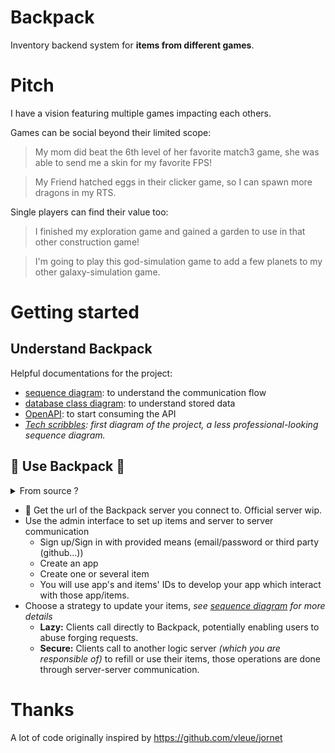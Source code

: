 # Backpack

Inventory backend system for **items from different games**.

# Pitch

I have a vision featuring multiple games impacting each others.

Games can be social beyond their limited scope:
> My mom did beat the 6th level of her favorite match3 game, she was able to send me a skin for my favorite FPS!

> My Friend hatched eggs in their clicker game, so I can spawn more dragons in my RTS.

Single players can find their value too:
> I finished my exploration game and gained a garden to use in that other construction game!

> I'm going to play this god-simulation game to add a few planets to my other galaxy-simulation game.

# Getting started

## Understand Backpack
Helpful documentations for the project:

- [sequence diagram](crates/backpack-server/docs/sequence.md): to understand the communication flow
- [database class diagram](crates/backpack-server/docs/database.md): to understand stored data
- [OpenAPI](crates/backpack-server/docs/openapi/openapi3_0.yaml): to start consuming the API
- *[Tech scribbles](Docs/Backpack.drawio.png): first diagram of the project, a less professional-looking sequence diagram.*


## :construction: Use Backpack :construction:

<details>
<summary>From source ?</summary>

- setup your secrets 
  - private key for biscuit
  - oauth third party
  - database connection
- start the backpack server

</details>

- :construction: Get the url of the Backpack server you connect to. Official server wip.
- Use the admin interface to set up items and server to server communication
  - Sign up/Sign in with provided means (email/password or third party (github...))
  - Create an app
  - Create one or several item
  - You will use app's and items' IDs to develop your app which interact with those app/items.
- Choose a strategy to update your items, *see [sequence diagram](crates/backpack-server/docs/sequence.md) for more details*
  - **Lazy:** Clients call directly to Backpack, potentially enabling users to abuse forging requests.
  - **Secure:** Clients call to another logic server *(which you are responsible of)* to refill or use their items, those operations are done through server-server communication.

# Thanks

A lot of code originally inspired by https://github.com/vleue/jornet